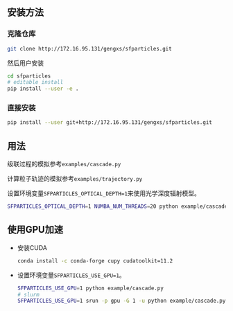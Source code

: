 ## 安装方法

### 克隆仓库
```bash
git clone http://172.16.95.131/gengxs/sfparticles.git
```

然后用户安装
```bash
cd sfparticles
# editable install
pip install --user -e .
```

### 直接安装
```bash
pip install --user git+http://172.16.95.131/gengxs/sfparticles.git
```

## 用法

级联过程的模拟参考`examples/cascade.py`

计算粒子轨迹的模拟参考`examples/trajectory.py`

设置环境变量`SFPARTICLES_OPTICAL_DEPTH=1`来使用光学深度辐射模型。
```bash
SFPARTICLES_OPTICAL_DEPTH=1 NUMBA_NUM_THREADS=20 python example/cascade.py
```
## 使用GPU加速
- 安装CUDA
    
    ```bash
    conda install -c conda-forge cupy cudatoolkit=11.2
    ```
- 设置环境变量`SFPARTICLES_USE_GPU=1`。
    ```bash
    SFPARTICLES_USE_GPU=1 python example/cascade.py
    # slurm
    SFPARTICLES_USE_GPU=1 srun -p gpu -G 1 -u python example/cascade.py
    ```